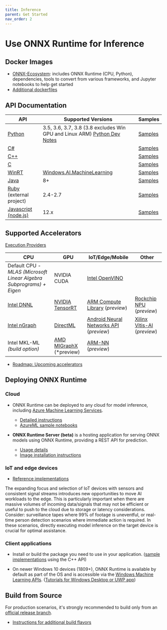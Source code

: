 ```yaml
---
title: Inference
parent: Get Started
nav_order: 2
---
```


# Use ONNX Runtime for Inference

## Docker Images

* [ONNX-Ecosystem](https://github.com/onnx/onnx-docker/tree/master/onnx-ecosystem): includes ONNX Runtime (CPU, Python), dependencies, tools to convert from various frameworks, and Jupyter notebooks to help get started
* [Additional dockerfiles](https://github.com/microsoft/onnxruntime/tree/master/dockerfiles)

## API Documentation

|API|Supported Versions|Samples|
|---|---|---|
|[Python](https://aka.ms/onnxruntime-python)| 3.5, 3.6, 3.7, 3.8 (3.8 excludes Win GPU and Linux ARM) [Python Dev Notes](https://github.com/microsoft/onnxruntime/tree/master/docs/Python_Dev_Notes.md)| [Samples](https://github.com/microsoft/onnxruntime/tree/master/samples/#python)|
|[C#](../reference/api/csharp-api.md)| | [Samples](https://github.com/microsoft/onnxruntime/tree/master/samples/#C)|
|[C++](https://github.com/microsoft/onnxruntime/blob/master/include/onnxruntime/core/session/onnxruntime_cxx_api.h)| |[Samples](https://github.com/microsoft/onnxruntime/tree/master/samples/#CC)|
|[C](../reference/api/c-api.md)| | [Samples](https://github.com/microsoft/onnxruntime/tree/master/samples/#CC)|
|[WinRT](../reference/api/winrt-api.md) | [Windows.AI.MachineLearning](https://docs.microsoft.com/en-us/windows/ai/windows-ml/api-reference)| [Samples](https://github.com/microsoft/windows-Machine-Learning)|
|[Java](../reference/api/java-api.md)|8+|[Samples](https://github.com/microsoft/onnxruntime/tree/master/samples/#Java)| 
[Ruby](https://github.com/ankane/onnxruntime) (external project)| 2.4-2.7| [Samples](https://ankane.org/tensorflow-ruby)|
|[Javascript (node.js)](../reference/api/nodejs-api.md) |12.x | [Samples](https://github.com/microsoft/onnxruntime/blob/master/samples/nodejs) |

## Supported Accelerators

[Execution Providers](../reference/execution-providers)

|CPU|GPU|IoT/Edge/Mobile|Other|
|---|---|---|---|
|Default CPU - *MLAS (Microsoft Linear Algebra Subprograms) + Eigen*|NVIDIA CUDA|[Intel OpenVINO](../reference/execution-providers/OpenVINO-ExecutionProvider.md)||
|[Intel DNNL](../reference/execution-providers/DNNL-ExecutionProvider.md)|[NVIDIA TensorRT](../reference/execution-providers/TensorRT-ExecutionProvider.md)|[ARM Compute Library](../reference/execution-providers/ACL-ExecutionProvider.md) (*preview*)|[Rockchip NPU](../reference/execution-providers/RKNPU-ExecutionProvider.md) (*preview*)|
|[Intel nGraph](../reference/execution-providers/nGraph-ExecutionProvider.md)|[DirectML](../reference/execution-providers/DirectML-ExecutionProvider.md)|[Android Neural Networks API](../reference/execution-providers/NNAPI-ExecutionProvider.md) (*preview*)|[Xilinx Vitis-AI](../reference/execution-providers/Vitis-AI-ExecutionProvider.md) (*preview*)|
|Intel MKL-ML *(build option)*|[AMD MIGraphX](../reference/execution-providers/MIGraphX-ExecutionProvider.md) (*preview)|[ARM-NN](../reference/execution-providers/ArmNN-ExecutionProvider.md) (*preview*)|

* [Roadmap: Upcoming accelerators](https://github.com/microsoft/onnxruntime/tree/master/docs/Roadmap.md#accelerators-and-execution-providers)

## Deploying ONNX Runtime

### Cloud

* ONNX Runtime can be deployed to any cloud for model inference, including [Azure Machine Learning Services](https://azure.microsoft.com/en-us/services/machine-learning-service).
  * [Detailed instructions](https://docs.microsoft.com/en-us/azure/machine-learning/service/how-to-build-deploy-onnx)
  * [AzureML sample notebooks](https://github.com/Azure/MachineLearningNotebooks/tree/master/how-to-use-azureml/deployment/onnx)

* **ONNX Runtime Server (beta)** is a hosting application for serving ONNX models using ONNX Runtime, providing a REST API for prediction.
  * [Usage details](https://github.com/microsoft/onnxruntime/tree/master/docs/ONNX_Runtime_Server_Usage.md)
  * [Image installation instructions](https://github.com/microsoft/onnxruntime/tree/master/dockerfiles#onnx-runtime-server-preview)

### IoT and edge devices

* [Reference implementations](https://github.com/Azure-Samples/onnxruntime-iot-edge)

The expanding focus and selection of IoT devices with sensors and consistent signal streams introduces new opportunities to move AI workloads to the edge.
This is particularly important when there are massive volumes of incoming data/signals that may not be efficient or useful to push to the cloud due to storage or latency considerations. Consider: surveillance tapes where 99% of footage is uneventful, or real-time person detection scenarios where immediate action is required. In these scenarios, directly executing model inference on the target device is crucial for optimal assistance.

### Client applications

* Install or build the package you need to use in your application. ([sample implementations](https://github.com/microsoft/onnxruntime/tree/master/samples/c_cxx) using the C++ API)

* On newer Windows 10 devices (1809+), ONNX Runtime is available by default as part of the OS and is accessible via the [Windows Machine Learning APIs](https://docs.microsoft.com/en-us/windows/ai/windows-ml/). ([Tutorials for Windows Desktop or UWP app](https://docs.microsoft.com/en-us/windows/ai/windows-ml/get-started-desktop))

## Build from Source

For production scenarios, it's strongly recommended to build only from an [official release branch](https://github.com/microsoft/onnxruntime/releases).

* [Instructions for additional build flavors](../how-to/build.md)
